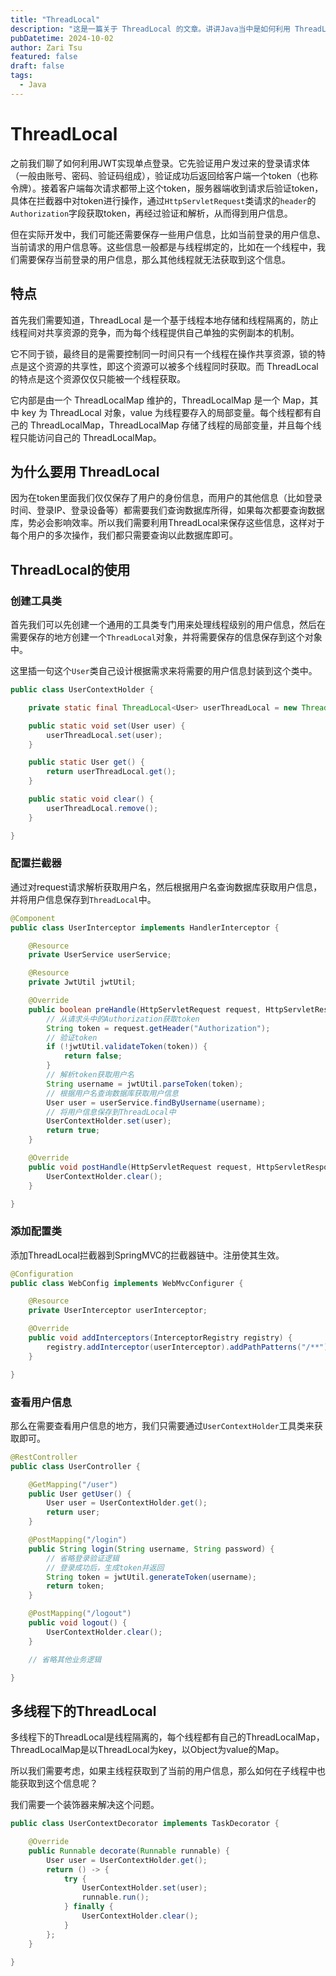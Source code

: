 ```yaml
---
title: "ThreadLocal"
description: "这是一篇关于 ThreadLocal 的文章。讲讲Java当中是如何利用 ThreadLocal 来保存当前用户信息的"
pubDatetime: 2024-10-02
author: Zari Tsu
featured: false
draft: false
tags:
  - Java
---
```


# ThreadLocal

之前我们聊了如何利用JWT实现单点登录。它先验证用户发过来的登录请求体（一般由账号、密码、验证码组成），验证成功后返回给客户端一个token（也称令牌）。接着客户端每次请求都带上这个token，服务器端收到请求后验证token，具体在拦截器中对token进行操作，通过`HttpServletRequest`类请求的`header`的`Authorization`字段获取token，再经过验证和解析，从而得到用户信息。

但在实际开发中，我们可能还需要保存一些用户信息，比如当前登录的用户信息、当前请求的用户信息等。这些信息一般都是与线程绑定的，比如在一个线程中，我们需要保存当前登录的用户信息，那么其他线程就无法获取到这个信息。

## 特点

首先我们需要知道，ThreadLocal 是一个基于线程本地存储和线程隔离的，防止线程间对共享资源的竞争，而为每个线程提供自己单独的实例副本的机制。

它不同于锁，最终目的是需要控制同一时间只有一个线程在操作共享资源，锁的特点是这个资源的共享性，即这个资源可以被多个线程同时获取。而 ThreadLocal 的特点是这个资源仅仅只能被一个线程获取。

它内部是由一个 ThreadLocalMap 维护的，ThreadLocalMap 是一个 Map，其中 key 为 ThreadLocal 对象，value 为线程要存入的局部变量。每个线程都有自己的 ThreadLocalMap，ThreadLocalMap 存储了线程的局部变量，并且每个线程只能访问自己的 ThreadLocalMap。

## 为什么要用 ThreadLocal

因为在token里面我们仅仅保存了用户的身份信息，而用户的其他信息（比如登录时间、登录IP、登录设备等）都需要我们查询数据库所得，如果每次都要查询数据库，势必会影响效率。所以我们需要利用ThreadLocal来保存这些信息，这样对于每个用户的多次操作，我们都只需要查询以此数据库即可。

## ThreadLocal的使用

### 创建工具类

首先我们可以先创建一个通用的工具类专门用来处理线程级别的用户信息，然后在需要保存的地方创建一个`ThreadLocal`对象，并将需要保存的信息保存到这个对象中。

这里插一句这个`User`类自己设计根据需求来将需要的用户信息封装到这个类中。

```java
public class UserContextHolder {

    private static final ThreadLocal<User> userThreadLocal = new ThreadLocal<>();

    public static void set(User user) {
        userThreadLocal.set(user);
    }

    public static User get() {
        return userThreadLocal.get();
    }

    public static void clear() {
        userThreadLocal.remove();
    }

}
```

### 配置拦截器

通过对request请求解析获取用户名，然后根据用户名查询数据库获取用户信息，并将用户信息保存到`ThreadLocal`中。

```java
@Component
public class UserInterceptor implements HandlerInterceptor {

    @Resource
    private UserService userService;

    @Resource
    private JwtUtil jwtUtil;

    @Override
    public boolean preHandle(HttpServletRequest request, HttpServletResponse response, Object handler) throws Exception {
        // 从请求头中的Authorization获取token
        String token = request.getHeader("Authorization");
        // 验证token
        if (!jwtUtil.validateToken(token)) {
            return false;
        }
        // 解析token获取用户名
        String username = jwtUtil.parseToken(token);
        // 根据用户名查询数据库获取用户信息
        User user = userService.findByUsername(username);
        // 将用户信息保存到ThreadLocal中
        UserContextHolder.set(user);
        return true;
    }

    @Override
    public void postHandle(HttpServletRequest request, HttpServletResponse response, Object handler, ModelAndView modelAndView) throws Exception {
        UserContextHolder.clear();
    }

}
```

### 添加配置类

添加ThreadLocal拦截器到SpringMVC的拦截器链中。注册使其生效。

```java
@Configuration
public class WebConfig implements WebMvcConfigurer {

    @Resource
    private UserInterceptor userInterceptor;

    @Override
    public void addInterceptors(InterceptorRegistry registry) {
        registry.addInterceptor(userInterceptor).addPathPatterns("/**");
    }

}
```

### 查看用户信息

那么在需要查看用户信息的地方，我们只需要通过`UserContextHolder`工具类来获取即可。

```java
@RestController
public class UserController {

    @GetMapping("/user")
    public User getUser() {
        User user = UserContextHolder.get();
        return user;
    }

    @PostMapping("/login")
    public String login(String username, String password) {
        // 省略登录验证逻辑
        // 登录成功后，生成token并返回
        String token = jwtUtil.generateToken(username);
        return token;
    }

    @PostMapping("/logout")
    public void logout() {
        UserContextHolder.clear();
    }

    // 省略其他业务逻辑

}
```

## 多线程下的ThreadLocal

多线程下的ThreadLocal是线程隔离的，每个线程都有自己的ThreadLocalMap，ThreadLocalMap是以ThreadLocal为key，以Object为value的Map。

所以我们需要考虑，如果主线程获取到了当前的用户信息，那么如何在子线程中也能获取到这个信息呢？

我们需要一个装饰器来解决这个问题。

```java
public class UserContextDecorator implements TaskDecorator {

    @Override
    public Runnable decorate(Runnable runnable) {
        User user = UserContextHolder.get();
        return () -> {
            try {
                UserContextHolder.set(user);
                runnable.run();
            } finally {
                UserContextHolder.clear();
            }
        };
    }

}
```
